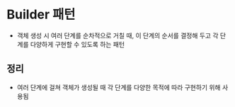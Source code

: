 # Builder 패턴
- 객체 생성 시 여러 단계를 순차적으로 거칠 때, 이 단계의 순서를 결정해 두고 각 단계를 다양하게 구현할 수 있도록 하는 패턴

## 정리
- 여러 단계에 걸쳐 객체가 생성될 때 각 단계를 다양한 목적에 따라 구현하기 위해 사용됨